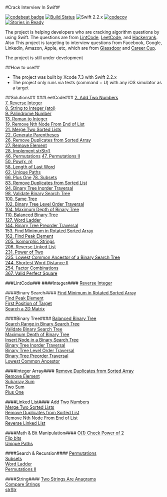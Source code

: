 #Crack Interview In Swift#

[![codebeat badge](https://codebeat.co/badges/1ea286ea-2808-486a-9c8b-b0a1c81d607f)](https://codebeat.co/projects/github-com-fg0815-swift-lintcode)
[![Build Status](https://travis-ci.org/fg0815/Interview-In-Swift.svg?branch=master)](https://travis-ci.org/fg0815/Interview-In-Swift)
![Swift 2.2.x](https://img.shields.io/badge/Swift-2.2.x-orange.svg)
[![codecov](https://codecov.io/gh/fg0815/Interview-In-Swift/branch/master/graph/badge.svg)](https://codecov.io/gh/fg0815/Interview-In-Swift)
[![Stories in Ready](https://badge.waffle.io/fg0815/Interview-In-Swift.svg?label=ready&title=Ready)](http://waffle.io/fg0815/Interview-In-Swift)

The project is helping developers who are cracking algorithm questions by using Swift. The questions are from [LintCode](http://www.lintcode.com), [LeetCode](http://www.leetcode.com), and [Hackerrank](https://www.hackerrank.com). Also This project is targeting to interview questions from Facebook, Google, Linkedin, Amazon, Apple, etc, which are from [Glassdoor](http://glassdoor.com.au) and [Career Cup](http://careercup.com).

The project is still under development

##How to use##
- The project was built by Xcode 7.3 with Swift 2.2.x
- The project only runs via tests (command + U) with any iOS simulator as a target

##Solutions##
###LeetCode###
[2. Add Two Numbers](https://leetcode.com/problems/add-two-numbers/)  
[7. Reverse Integer](https://leetcode.com/problems/reverse-integer/)  
[8. String to Integer (atoi)](https://leetcode.com/problems/string-to-integer-atoi/)  
[9. Palindrome Number](https://leetcode.com/problems/palindrome-number/)  
[13. Roman to Integer](https://leetcode.com/problems/roman-to-integer/)  
[19. Remove Nth Node From End of List](https://leetcode.com/problems/remove-nth-node-from-end-of-list/)  
[21. Merge Two Sorted Lists](https://leetcode.com/problems/merge-two-sorted-lists/)  
[22. Generate Parentheses](https://leetcode.com/problems/generate-parentheses/)   
[26. Remove Duplicates from Sorted Array](https://leetcode.com/problems/remove-duplicates-from-sorted-array/)  
[27. Remove Element](https://leetcode.com/problems/remove-element/)  
[28. Implement strStr()](https://leetcode.com/problems/implement-strstr/)  
[46. Permutations](https://leetcode.com/problems/permutations/) 
[47. Permutations II](https://leetcode.com/problems/permutations-ii/)   
[50. Pow(x, n)](https://leetcode.com/problems/powx-n/)  
[58. Length of Last Word](https://leetcode.com/problems/length-of-last-word/)  
[62. Unique Paths](https://leetcode.com/problems/unique-paths/)  
[66. Plus One](https://leetcode.com/problems/plus-one/) 
[78. Subsets](https://leetcode.com/problems/subsets/)   
[83. Remove Duplicates from Sorted List](https://leetcode.com/problems/remove-duplicates-from-sorted-list/)  
[94. Binary Tree Inorder Traversal](https://leetcode.com/problems/binary-tree-inorder-traversal/)  
[98. Validate Binary Search Tree](https://leetcode.com/problems/validate-binary-search-tree/)  
[100. Same Tree](https://leetcode.com/problems/same-tree/)  
[102. Binary Tree Level Order Traversal](https://leetcode.com/problems/binary-tree-level-order-traversal/)  
[104. Maximum Depth of Binary Tree](https://leetcode.com/problems/maximum-depth-of-binary-tree/)  
[110. Balanced Binary Tree](https://leetcode.com/problems/balanced-binary-tree/)  
[127. Word Ladder](https://leetcode.com/problems/word-ladder/)  
[144. Binary Tree Preorder Traversal](https://leetcode.com/problems/binary-tree-preorder-traversal/)  
[153. Find Minimum in Rotated Sorted Array](https://leetcode.com/problems/find-minimum-in-rotated-sorted-array/)  
[162. Find Peak Element](https://leetcode.com/problems/find-peak-element/)  
[205. Isomorphic Strings](https://leetcode.com/problems/isomorphic-strings/)  
[206. Reverse Linked List](https://leetcode.com/problems/reverse-linked-list/)  
[231. Power of Two](https://leetcode.com/problems/power-of-two/)  
[235. Lowest Common Ancestor of a Binary Search Tree](https://leetcode.com/problems/lowest-common-ancestor-of-a-binary-search-tree/)  
[244. Shortest Word Distance II](https://leetcode.com/problems/shortest-word-distance-ii/)  
[254. Factor Combinations](https://leetcode.com/problems/factor-combinations/)  
[367. Valid Perfect Square](https://leetcode.com/problems/valid-perfect-square/)  

###LintCode###
####Integer####
[Reverse Integer](http://www.lintcode.com/en/problem/reverse-integer/)  

####Binary Search####
[Find Minimum in Rotated Sorted Array](http://www.lintcode.com/en/problem/find-minimum-in-rotated-sorted-array/)  
[Find Peak Element](http://www.lintcode.com/en/problem/find-peak-element/)  
[First Position of Target](http://www.lintcode.com/en/problem/first-position-of-target/)  
[Search a 2D Matrix](http://www.lintcode.com/en/problem/search-a-2d-matrix/)

####Binary Tree####
[Balanced Binary Tree](http://www.lintcode.com/en/problem/balanced-binary-tree/)  
[Search Range in Binary Search Tree](http://www.lintcode.com/en/problem/search-range-in-binary-search-tree/)  
[Validate Binary Search Tree](http://www.lintcode.com/en/problem/validate-binary-search-tree/)  
[Maximum Depth of Binary Tree](http://www.lintcode.com/en/problem/maximum-depth-of-binary-tree/)  
[Insert Node in a Binary Search Tree](http://www.lintcode.com/en/problem/insert-node-in-a-binary-search-tree/)  
[Binary Tree Inorder Traversal](http://www.lintcode.com/en/problem/binary-tree-inorder-traversal/)  
[Binary Tree Level Order Traversal](http://www.lintcode.com/en/problem/binary-tree-level-order-traversal/)  
[Binary Tree Preorder Traversal](http://www.lintcode.com/en/problem/binary-tree-preorder-traversal)  
[Lowest Common Ancestor](http://www.lintcode.com/en/problem/lowest-common-ancestor/)

####Integer Array####
[Remove Duplicates from Sorted Array](http://www.lintcode.com/en/problem/remove-duplicates-from-sorted-array/)  
[Remove Element](http://www.lintcode.com/en/problem/remove-element/)  
[Subarray Sum](http://www.lintcode.com/en/problem/subarray-sum/)  
[Two Sum](http://www.lintcode.com/en/problem/two-sum/)  
[Plus One](http://www.lintcode.com/en/problem/plus-one/)  
[]()  

####Linked List####
[Add Two Numbers](http://www.lintcode.com/en/problem/add-two-numbers/)  
[Merge Two Sorted Lists](http://www.lintcode.com/en/problem/merge-two-sorted-lists/)  
[Remove Duplicates from Sorted List](http://www.lintcode.com/en/problem/remove-duplicates-from-sorted-list/)  
[Remove Nth Node From End of List](http://www.lintcode.com/en/problem/remove-nth-node-from-end-of-list/)  
[Reverse Linked List](http://www.lintcode.com/en/problem/reverse-linked-list/)  

####Math & Bit Manipulation####
[O(1) Check Power of 2](http://www.lintcode.com/en/problem/o1-check-power-of-2/)  
[Flip bits](http://www.lintcode.com/en/problem/flip-bits/)  
[Unique Paths](http://www.lintcode.com/en/problem/unique-paths/)

####Search & Recursion####
[Permutations](http://www.lintcode.com/en/problem/permutations/)  
[Subsets](http://www.lintcode.com/en/problem/subsets/)  
[Word Ladder](http://www.lintcode.com/en/problem/word-ladder/)  
[Permutations II](http://www.lintcode.com/en/problem/permutations-ii/)  

####String####
[Two Strings Are Anagrams](http://www.lintcode.com/en/problem/two-strings-are-anagrams/)  
[Compare Strings](http://www.lintcode.com/en/problem/compare-strings/)  
[strStr](http://www.lintcode.com/en/problem/strstr/)  





